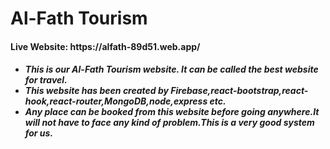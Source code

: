 <h1>Al-Fath Tourism</h1>


<h4>Live Website: https://alfath-89d51.web.app/</h4>


<h5>
 <ul>
 <li>This is our Al-Fath Tourism website. It can be called the best website for travel.  </li>
 <li>This website has been created by Firebase,react-bootstrap,react-hook,react-router,MongoDB,node,express etc.
</li>
 <li>Any place can be booked from this website before  going anywhere.It will not have to face any kind of problem.This is a very good system for us.
</li>
 
 </ul>

</h5>
